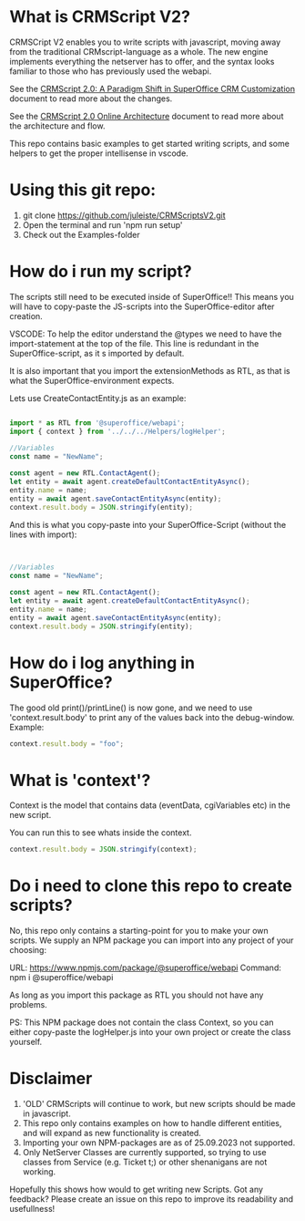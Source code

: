 # What is CRMScript V2?
CRMSCript V2 enables you to write scripts with javascript, moving away from the traditional CRMscript-language as a whole. 
The new engine implements everything the netserver has to offer, and the syntax looks familiar to those who has previously used the webapi. 

See the [CRMScript 2.0: A Paradigm Shift in SuperOffice CRM Customization](./docs/index.md) document to read more about the changes.

See the [CRMScript 2.0 Online Architecture](./docs/online-architecture.md) document to read more about the architecture and flow.

This repo contains basic examples to get started writing scripts, and some helpers to get the proper intellisense in vscode.

# Using this git repo:
1. git clone https://github.com/juleiste/CRMScriptsV2.git
2. Open the terminal and run 'npm run setup'
3. Check out the Examples-folder

# How do i run my script?
The scripts still need to be executed inside of SuperOffice!! This means you will have to copy-paste the JS-scripts into the SuperOffice-editor after creation.

VSCODE:
To help the editor understand the @types we need to have the import-statement at the top of the file. This line is redundant in the SuperOffice-script, as it s imported by default. 

It is also important that you import the extensionMethods as RTL, as that is what the SuperOffice-environment expects.

Lets use CreateContactEntity.js as an example:
<!-- START:.js -->
```javascript

import * as RTL from '@superoffice/webapi';
import { context } from '../../../Helpers/logHelper';
    
//Variables
const name = "NewName";

const agent = new RTL.ContactAgent();
let entity = await agent.createDefaultContactEntityAsync();
entity.name = name;
entity = await agent.saveContactEntityAsync(entity);
context.result.body = JSON.stringify(entity);

```
<!-- END:.js -->

And this is what you copy-paste into your SuperOffice-Script (without the lines with import):
<!-- START:.crmscript -->
```javascript

    
//Variables
const name = "NewName";

const agent = new RTL.ContactAgent();
let entity = await agent.createDefaultContactEntityAsync();
entity.name = name;
entity = await agent.saveContactEntityAsync(entity);
context.result.body = JSON.stringify(entity);

```
<!-- END:.crmscript -->

# How do i log anything in SuperOffice?
The good old print()/printLine() is now gone, and we need to use 'context.result.body' to print any of the values back into the debug-window.
Example:
```javascript
context.result.body = "foo";
```

# What is 'context'?
Context is the model that contains data (eventData, cgiVariables etc) in the new script. 

You can run this to see whats inside the context. 
```javascript
context.result.body = JSON.stringify(context);
```

# Do i need to clone this repo to create scripts?
No, this repo only contains a starting-point for you to make your own scripts. 
We supply an NPM package you can import into any project of your choosing:

URL: https://www.npmjs.com/package/@superoffice/webapi
Command: npm i @superoffice/webapi 

As long as you import this package as RTL you should not have any problems. 

PS: This NPM package does not contain the class Context, so you can either copy-paste the logHelper.js into your own project or create the class yourself. 

# Disclaimer
1. 'OLD' CRMScripts will continue to work, but new scripts should be made in javascript. 
2. This repo only contains examples on how to handle different entities, and will expand as new functionality is created. 
3. Importing your own NPM-packages are as of 25.09.2023 not supported. 
4. Only NetServer Classes are currently supported, so trying to use classes from Service (e.g. Ticket t;) or other shenanigans are not working. 

Hopefully this shows how would to get writing new Scripts. Got any feedback? Please create an issue on this repo to improve its readability and usefullness!
